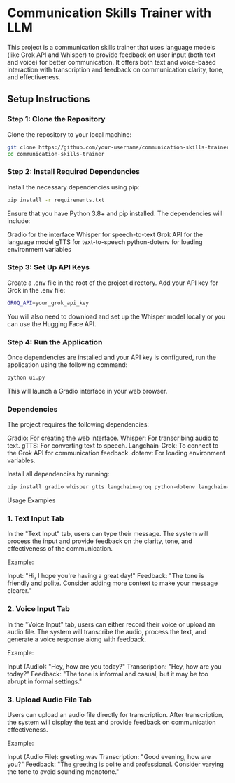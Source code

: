 # Communication Skills Trainer with LLM

This project is a communication skills trainer that uses language models (like Grok API and Whisper) to provide feedback on user input (both text and voice) for better communication. It offers both text and voice-based interaction with transcription and feedback on communication clarity, tone, and effectiveness.

## Setup Instructions

### Step 1: Clone the Repository

Clone the repository to your local machine:

```bash
git clone https://github.com/your-username/communication-skills-trainer.git
cd communication-skills-trainer
```

### Step 2: Install Required Dependencies

Install the necessary dependencies using pip:

```bash
pip install -r requirements.txt
```

Ensure that you have Python 3.8+ and pip installed. The dependencies will include:

Gradio for the interface
Whisper for speech-to-text
Grok API for the language model
gTTS for text-to-speech
python-dotenv for loading environment variables

### Step 3: Set Up API Keys

Create a .env file in the root of the project directory.
Add your API key for Grok in the .env file:
```bash
GROQ_API=your_grok_api_key
```
You will also need to download and set up the Whisper model locally or you can use the Hugging Face API.

### Step 4: Run the Application
Once dependencies are installed and your API key is configured, run the application using the following command:

```bash
python ui.py
```
This will launch a Gradio interface in your web browser.

### Dependencies
The project requires the following dependencies:

Gradio: For creating the web interface.
Whisper: For transcribing audio to text.
gTTS: For converting text to speech.
Langchain-Grok: To connect to the Grok API for communication feedback.
dotenv: For loading environment variables.

Install all dependencies by running:
```bash
pip install gradio whisper gtts langchain-groq python-dotenv langchain-core ffmpeg langchain
```

Usage Examples
### 1. Text Input Tab
In the "Text Input" tab, users can type their message. The system will process the input and provide feedback on the clarity, tone, and effectiveness of the communication.

Example:

Input: "Hi, I hope you're having a great day!"
Feedback: "The tone is friendly and polite. Consider adding more context to make your message clearer."
### 2. Voice Input Tab
In the "Voice Input" tab, users can either record their voice or upload an audio file. The system will transcribe the audio, process the text, and generate a voice response along with feedback.

Example:

Input (Audio): "Hey, how are you today?"
Transcription: "Hey, how are you today?"
Feedback: "The tone is informal and casual, but it may be too abrupt in formal settings."
### 3. Upload Audio File Tab
Users can upload an audio file directly for transcription. After transcription, the system will display the text and provide feedback on communication effectiveness.

Example:

Input (Audio File): greeting.wav
Transcription: "Good evening, how are you?"
Feedback: "The greeting is polite and professional. Consider varying the tone to avoid sounding monotone."